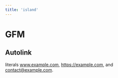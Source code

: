```yaml
---
title: 'island'
---
```


# GFM

## Autolink

literals www.example.com, https://example.com, and contact@example.com.
